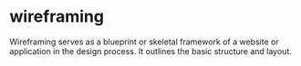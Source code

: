 # wireframing
Wireframing serves as a blueprint or skeletal framework of a website or application in the design process. It outlines the basic structure and layout.

